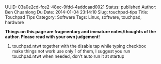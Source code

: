 UUID: 03a0e2cd-fce2-48ec-9fdd-4addcaad0021
Status: published
Author: Ben Chuanlong Du
Date: 2014-01-04 23:14:10
Slug: touchpad-tips
Title: Touchpad Tips
Category: Software
Tags: Linux, software, touchpad, hardware

**Things on this page are fragmentary and immature notes/thoughts of the author. Please read with your own judgement!**
 
1. touchpad.ntwt together with the disable tap while typing checkbox make things not work
use only 1 of them, 
I suggest you run touchpad.ntwt when needed, don't auto run it at startup
